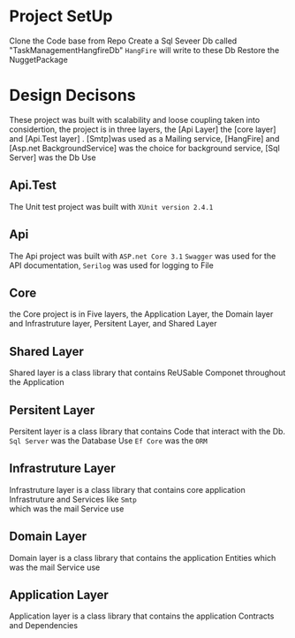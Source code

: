 # Project SetUp
Clone the Code base from Repo
Create a Sql Seveer Db called "TaskManagementHangfireDb"  `HangFire` will write to these Db
Restore the NuggetPackage


# Design Decisons
These project was  built with scalability and loose coupling taken into considertion, the project is in three layers, the [Api Layer]
the [core layer] and  [Api.Test layer] . [Smtp]was used as a Mailing service, [HangFire] 
and [Asp.net BackgroundService] was the choice for background service,   [Sql Server] was the Db Use 



## Api.Test

The Unit test project was built with `XUnit version 2.4.1`

## Api

The Api project was built with `ASP.net Core 3.1` 
 `Swagger` was used for the API documentation,  `Serilog` was used for logging to File
 
## Core 

the Core project is in Five layers, the Application Layer,
the Domain layer and Infrastruture layer, Persitent Layer,
and Shared Layer

## Shared Layer
Shared layer is a class library that contains ReUSable Componet throughout the Application

## Persitent Layer
Persitent layer is a class library that contains Code that interact with the Db. `Sql Server` 
 was the Database Use `Ef Core` was the  `ORM`
 
 ## Infrastruture Layer 
Infrastruture layer is a class library that contains core application Infrastruture and Services like `Smtp`  
which was the mail Service use 

 ## Domain Layer 
Domain layer is a class library that contains the application Entities
which was the mail Service use 

 ## Application Layer 
Application layer is a class library that contains the application Contracts and Dependencies



